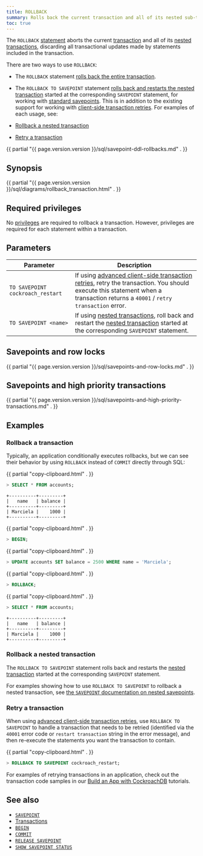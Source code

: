 ```yaml
---
title: ROLLBACK
summary: Rolls back the current transaction and all of its nested sub-transactions, discarding all transactional updates made by statements inside the transaction.
toc: true
---
```


The `ROLLBACK` [statement](sql-statements.html) aborts the current [transaction](transactions.html) and all of its [nested transactions](transactions.html#nested-transactions), discarding all transactional updates made by statements included in the transaction.

There are two ways to use `ROLLBACK`:

- The `ROLLBACK` statement [rolls back the entire transaction](#rollback-a-transaction).

-  The `ROLLBACK TO SAVEPOINT` statement [rolls back and restarts the nested transaction](#rollback-a-nested-transaction) started at the corresponding `SAVEPOINT` statement, for working with [standard savepoints](savepoint.html#savepoints-for-nested-transactions).  This is in addition to the existing support for working with [client-side transaction retries](transactions.html#client-side-intervention).  For examples of each usage, see:

  - [Rollback a nested transaction](#rollback-a-nested-transaction)
  - [Retry a transaction](#retry-a-transaction)

{{ partial "{{ page.version.version }}/sql/savepoint-ddl-rollbacks.md" . }}

## Synopsis

<div>
{{ partial "{{ page.version.version }}/sql/diagrams/rollback_transaction.html" . }}
</div>

## Required privileges

No [privileges](authorization.html#assign-privileges) are required to rollback a transaction. However, privileges are required for each statement within a transaction.

## Parameters

 Parameter | Description
-----------|-------------
 `TO SAVEPOINT cockroach_restart` | If using [advanced client-side transaction retries](advanced-client-side-transaction-retries.html), retry the transaction. You should execute this statement when a transaction returns a `40001` / `retry transaction` error.
 `TO SAVEPOINT <name>` | If using [nested transactions](savepoint.html#savepoints-for-nested-transactions), roll back and restart the [nested transaction](transactions.html#nested-transactions) started at the corresponding `SAVEPOINT` statement.

## Savepoints and row locks

{{ partial "{{ page.version.version }}/sql/savepoints-and-row-locks.md" . }}

## Savepoints and high priority transactions

{{ partial "{{ page.version.version }}/sql/savepoints-and-high-priority-transactions.md" . }}

## Examples

### Rollback a transaction

Typically, an application conditionally executes rollbacks, but we can see their behavior by using `ROLLBACK` instead of `COMMIT` directly through SQL:

{{ partial "copy-clipboard.html" . }}
~~~ sql
> SELECT * FROM accounts;
~~~

~~~
+----------+---------+
|   name   | balance |
+----------+---------+
| Marciela |    1000 |
+----------+---------+
~~~

{{ partial "copy-clipboard.html" . }}
~~~ sql
> BEGIN;
~~~

{{ partial "copy-clipboard.html" . }}
~~~ sql
> UPDATE accounts SET balance = 2500 WHERE name = 'Marciela';
~~~

{{ partial "copy-clipboard.html" . }}
~~~ sql
> ROLLBACK;
~~~

{{ partial "copy-clipboard.html" . }}
~~~ sql
> SELECT * FROM accounts;
~~~

~~~
+----------+---------+
|   name   | balance |
+----------+---------+
| Marciela |    1000 |
+----------+---------+
~~~

### Rollback a nested transaction

The `ROLLBACK TO SAVEPOINT` statement rolls back and restarts the [nested transaction](transactions.html#nested-transactions) started at the corresponding `SAVEPOINT` statement.

For examples showing how to use `ROLLBACK TO SAVEPOINT` to rollback a nested transaction, see [the `SAVEPOINT` documentation on nested savepoints](savepoint.html#savepoints-for-nested-transactions).

### Retry a transaction

When using [advanced client-side transaction retries](advanced-client-side-transaction-retries.html), use `ROLLBACK TO SAVEPOINT` to handle a transaction that needs to be retried (identified via the `40001` error code or `restart transaction` string in the error message), and then re-execute the statements you want the transaction to contain.

{{ partial "copy-clipboard.html" . }}
~~~ sql
> ROLLBACK TO SAVEPOINT cockroach_restart;
~~~

For examples of retrying transactions in an application, check out the transaction code samples in our [Build an App with CockroachDB](hello-world-example-apps.html) tutorials.

## See also

- [`SAVEPOINT`](savepoint.html)
- [Transactions](transactions.html)
- [`BEGIN`](begin-transaction.html)
- [`COMMIT`](commit-transaction.html)
- [`RELEASE SAVEPOINT`](release-savepoint.html)
- [`SHOW SAVEPOINT STATUS`](show-savepoint-status.html)
